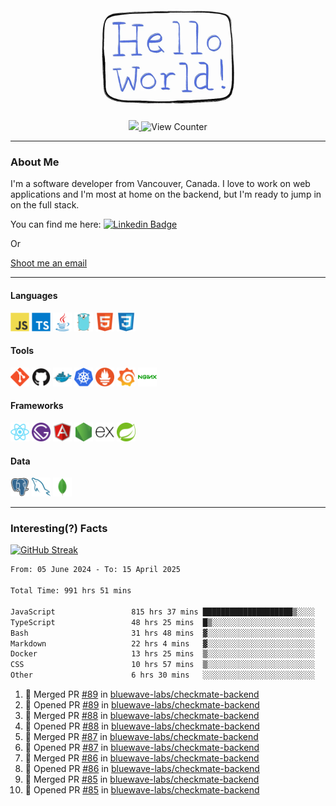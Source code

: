 <div align="center">
    <img src="./img/hello_world.webp" height="200px" width="">
    <div>
        <a href="https://www.linkedin.com/in/ajhollid">
            <img src="https://img.shields.io/badge/LinkedIn-blue"/>
        </a>
        <img src="https://komarev.com/ghpvc/?username=ajhollid&color=yellow" alt="View Counter">
    </div>
</div>

---

### About Me

I'm a software developer from Vancouver, Canada. I love to work on web applications and I'm most at home on the backend, but I'm ready to jump in on the full stack.

You can find me here: [![Linkedin Badge](https://img.shields.io/badge/-ajhollid-blue?style=flat&logo=Linkedin&logoColor=white)](https://www.linkedin.com/in/ajhollid)

Or

[Shoot me an email](mailto:ajhollid@gmail.com)

---

#### Languages

<div>
    <img src="./img/devicons/javascript-original.svg" width=30 height=30 alt="JavaScript">
    <img src="/img/devicons/typescript-original.svg" width=30 height=30 alt="TypeScript">
    <img src="./img/devicons/java-original.svg" width=30 height=30 alt="Java">
    <img src="./img/devicons/go-original.svg" width=30 height=30 alt="Golang">
    <img src="./img/devicons/html5-original.svg" width=30 height=30 alt="HTML 5">
    <img src="./img/devicons/css3-original.svg" width=30 height=30 alt="CSS 3">
</div>

#### Tools

<div>
    <img src="./img/devicons/git-original.svg" width=30 height=30 alt="Git">
    <img src="./img/devicons/github-original.svg" width=30 height=30 alt="Github">
    <img src="./img/devicons/docker-original.svg" width=30 
    height=30 alt="Docker">
    <img src="./img/devicons/kubernetes-original.svg" width=30 height=30 alt="K8">
    <img src="./img/devicons/prometheus-original.svg" width=30 height=30 alt="Prometheus">
    <img src="./img/devicons/grafana-original.svg" width=30 height=30 alt="Grafana">
    <img src="./img/devicons/nginx-original.svg" width=30 height=30 alt="Nginx">
</div>

#### Frameworks

<div>
    <img src="./img/devicons/react-original.svg" width=30 height=30 alt="React">
    <img src="./img/devicons/gatsby-original.svg" width=30 height=30 alt="Gatsby">
    <img src="./img/devicons/angularjs-original.svg" width=30 height=30 alt="AngularJS">
    <img src="./img/devicons/nodejs-original.svg" width=30 height=30 alt="NodeJS">
    <img src="./img/devicons/express-original.svg" width=30 height=30 alt="Express">
    <img src="./img/devicons/spring-original.svg" width=30 height=30 alt="Spring">
</div>

#### Data

<div>
    <img src="./img/devicons/postgresql-original.svg" width=30 height=30 alt="Postgresql">
    <img src="./img/devicons/mysql-original.svg" width=30 height=30 alt="Mysql">
    <img src="./img/devicons/mongodb-original.svg" width=30 height=30 alt="MongoDB">
</div>

---

### Interesting(?) Facts

[![GitHub Streak](http://github-readme-streak-stats.herokuapp.com?user=ajhollid)](https://git.io/streak-stats)

 <!--START_SECTION:waka-->

```txt
From: 05 June 2024 - To: 15 April 2025

Total Time: 991 hrs 51 mins

JavaScript                 815 hrs 37 mins ████████████████████▒░░░░   81.70 %
TypeScript                 48 hrs 25 mins  █▒░░░░░░░░░░░░░░░░░░░░░░░   04.85 %
Bash                       31 hrs 48 mins  ▓░░░░░░░░░░░░░░░░░░░░░░░░   03.19 %
Markdown                   22 hrs 4 mins   ▓░░░░░░░░░░░░░░░░░░░░░░░░   02.21 %
Docker                     13 hrs 25 mins  ▒░░░░░░░░░░░░░░░░░░░░░░░░   01.35 %
CSS                        10 hrs 57 mins  ▒░░░░░░░░░░░░░░░░░░░░░░░░   01.10 %
Other                      6 hrs 30 mins   ░░░░░░░░░░░░░░░░░░░░░░░░░   00.65 %
```

<!--END_SECTION:waka-->


<!--START_SECTION:activity-->
1. 🎉 Merged PR [#89](https://github.com/bluewave-labs/checkmate-backend/pull/89) in [bluewave-labs/checkmate-backend](https://github.com/bluewave-labs/checkmate-backend)
2. 💪 Opened PR [#89](https://github.com/bluewave-labs/checkmate-backend/pull/89) in [bluewave-labs/checkmate-backend](https://github.com/bluewave-labs/checkmate-backend)
3. 🎉 Merged PR [#88](https://github.com/bluewave-labs/checkmate-backend/pull/88) in [bluewave-labs/checkmate-backend](https://github.com/bluewave-labs/checkmate-backend)
4. 💪 Opened PR [#88](https://github.com/bluewave-labs/checkmate-backend/pull/88) in [bluewave-labs/checkmate-backend](https://github.com/bluewave-labs/checkmate-backend)
5. 🎉 Merged PR [#87](https://github.com/bluewave-labs/checkmate-backend/pull/87) in [bluewave-labs/checkmate-backend](https://github.com/bluewave-labs/checkmate-backend)
6. 💪 Opened PR [#87](https://github.com/bluewave-labs/checkmate-backend/pull/87) in [bluewave-labs/checkmate-backend](https://github.com/bluewave-labs/checkmate-backend)
7. 🎉 Merged PR [#86](https://github.com/bluewave-labs/checkmate-backend/pull/86) in [bluewave-labs/checkmate-backend](https://github.com/bluewave-labs/checkmate-backend)
8. 💪 Opened PR [#86](https://github.com/bluewave-labs/checkmate-backend/pull/86) in [bluewave-labs/checkmate-backend](https://github.com/bluewave-labs/checkmate-backend)
9. 🎉 Merged PR [#85](https://github.com/bluewave-labs/checkmate-backend/pull/85) in [bluewave-labs/checkmate-backend](https://github.com/bluewave-labs/checkmate-backend)
10. 💪 Opened PR [#85](https://github.com/bluewave-labs/checkmate-backend/pull/85) in [bluewave-labs/checkmate-backend](https://github.com/bluewave-labs/checkmate-backend)
<!--END_SECTION:activity-->
